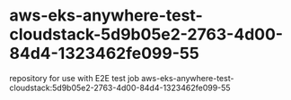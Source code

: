 # aws-eks-anywhere-test-cloudstack-5d9b05e2-2763-4d00-84d4-1323462fe099-55
repository for use with E2E test job aws-eks-anywhere-test-cloudstack:5d9b05e2-2763-4d00-84d4-1323462fe099-55
